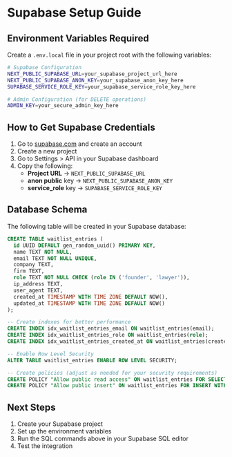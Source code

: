 # Supabase Setup Guide

## Environment Variables Required

Create a `.env.local` file in your project root with the following variables:

```bash
# Supabase Configuration
NEXT_PUBLIC_SUPABASE_URL=your_supabase_project_url_here
NEXT_PUBLIC_SUPABASE_ANON_KEY=your_supabase_anon_key_here
SUPABASE_SERVICE_ROLE_KEY=your_supabase_service_role_key_here

# Admin Configuration (for DELETE operations)
ADMIN_KEY=your_secure_admin_key_here
```

## How to Get Supabase Credentials

1. Go to [supabase.com](https://supabase.com) and create an account
2. Create a new project
3. Go to Settings > API in your Supabase dashboard
4. Copy the following:
   - **Project URL** → `NEXT_PUBLIC_SUPABASE_URL`
   - **anon public** key → `NEXT_PUBLIC_SUPABASE_ANON_KEY`
   - **service_role** key → `SUPABASE_SERVICE_ROLE_KEY`

## Database Schema

The following table will be created in your Supabase database:

```sql
CREATE TABLE waitlist_entries (
  id UUID DEFAULT gen_random_uuid() PRIMARY KEY,
  name TEXT NOT NULL,
  email TEXT NOT NULL UNIQUE,
  company TEXT,
  firm TEXT,
  role TEXT NOT NULL CHECK (role IN ('founder', 'lawyer')),
  ip_address TEXT,
  user_agent TEXT,
  created_at TIMESTAMP WITH TIME ZONE DEFAULT NOW(),
  updated_at TIMESTAMP WITH TIME ZONE DEFAULT NOW()
);

-- Create indexes for better performance
CREATE INDEX idx_waitlist_entries_email ON waitlist_entries(email);
CREATE INDEX idx_waitlist_entries_role ON waitlist_entries(role);
CREATE INDEX idx_waitlist_entries_created_at ON waitlist_entries(created_at);

-- Enable Row Level Security
ALTER TABLE waitlist_entries ENABLE ROW LEVEL SECURITY;

-- Create policies (adjust as needed for your security requirements)
CREATE POLICY "Allow public read access" ON waitlist_entries FOR SELECT USING (true);
CREATE POLICY "Allow public insert" ON waitlist_entries FOR INSERT WITH CHECK (true);
```

## Next Steps

1. Create your Supabase project
2. Set up the environment variables
3. Run the SQL commands above in your Supabase SQL editor
4. Test the integration
